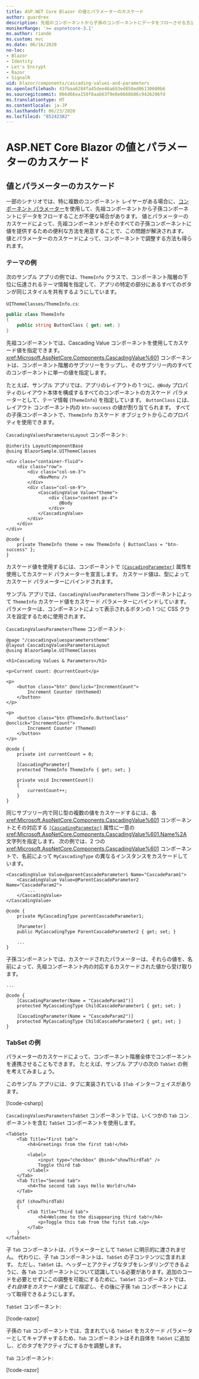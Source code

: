 ```yaml
---
title: ASP.NET Core Blazor の値とパラメーターのカスケード
author: guardrex
description: 先祖のコンポーネントから子孫のコンポーネントにデータをフローさせる方法について説明します。
monikerRange: '>= aspnetcore-3.1'
ms.author: riande
ms.custom: mvc
ms.date: 06/16/2020
no-loc:
- Blazor
- Identity
- Let's Encrypt
- Razor
- SignalR
uid: blazor/components/cascading-values-and-parameters
ms.openlocfilehash: 43fbaa6284fa45dee46a693ed858ed06130600b6
ms.sourcegitcommit: 066d66ea150f8aab63f9e0e0668b06c9426296fd
ms.translationtype: HT
ms.contentlocale: ja-JP
ms.lasthandoff: 06/23/2020
ms.locfileid: "85242382"
---
```

# <a name="aspnet-core-blazor-cascading-values-and-parameters"></a>ASP.NET Core Blazor の値とパラメーターのカスケード

## <a name="cascading-values-and-parameters"></a>値とパラメーターのカスケード

一部のシナリオでは、特に複数のコンポーネント レイヤーがある場合に、[コンポーネント パラメーター](xref:blazor/components/index#component-parameters)を使用して、先祖コンポーネントから子孫コンポーネントにデータをフローすることが不便な場合があります。 値とパラメーターのカスケードによって、先祖コンポーネントがそのすべての子孫コンポーネントに値を提供するための便利な方法を用意することで、この問題が解決されます。 値とパラメーターのカスケードによって、コンポーネントで調整する方法も得られます。

### <a name="theme-example"></a>テーマの例

次のサンプル アプリの例では、`ThemeInfo` クラスで、コンポーネント階層の下位に伝達されるテーマ情報を指定して、アプリの特定の部分にあるすべてのボタンが同じスタイルを共有するようにしています。

`UIThemeClasses/ThemeInfo.cs`:

```csharp
public class ThemeInfo
{
    public string ButtonClass { get; set; }
}
```

先祖コンポーネントでは、Cascading Value コンポーネントを使用してカスケード値を指定できます。 <xref:Microsoft.AspNetCore.Components.CascadingValue%601> コンポーネントは、コンポーネント階層のサブツリーをラップし、そのサブツリー内のすべてのコンポーネントに単一の値を指定します。

たとえば、サンプル アプリでは、アプリのレイアウトの 1 つに、`@Body` プロパティのレイアウト本体を構成するすべてのコンポーネントのカスケード パラメーターとして、テーマ情報 (`ThemeInfo`) を指定しています。 `ButtonClass` には、レイアウト コンポーネント内の `btn-success` の値が割り当てられます。 すべての子孫コンポーネントで、`ThemeInfo` カスケード オブジェクトからこのプロパティを使用できます。

`CascadingValuesParametersLayout` コンポーネント:

```razor
@inherits LayoutComponentBase
@using BlazorSample.UIThemeClasses

<div class="container-fluid">
    <div class="row">
        <div class="col-sm-3">
            <NavMenu />
        </div>
        <div class="col-sm-9">
            <CascadingValue Value="theme">
                <div class="content px-4">
                    @Body
                </div>
            </CascadingValue>
        </div>
    </div>
</div>

@code {
    private ThemeInfo theme = new ThemeInfo { ButtonClass = "btn-success" };
}
```

カスケード値を使用するには、コンポーネントで [`[CascadingParameter]`](xref:Microsoft.AspNetCore.Components.CascadingParameterAttribute) 属性を使用してカスケード パラメーターを宣言します。 カスケード値は、型によってカスケード パラメーターにバインドされます。

サンプル アプリでは、`CascadingValuesParametersTheme` コンポーネントによって `ThemeInfo` カスケード値をカスケード パラメーターにバインドしています。 パラメーターは、コンポーネントによって表示されるボタンの 1 つに CSS クラスを設定するために使用されます。

`CascadingValuesParametersTheme` コンポーネント:

```razor
@page "/cascadingvaluesparameterstheme"
@layout CascadingValuesParametersLayout
@using BlazorSample.UIThemeClasses

<h1>Cascading Values & Parameters</h1>

<p>Current count: @currentCount</p>

<p>
    <button class="btn" @onclick="IncrementCount">
        Increment Counter (Unthemed)
    </button>
</p>

<p>
    <button class="btn @ThemeInfo.ButtonClass" @onclick="IncrementCount">
        Increment Counter (Themed)
    </button>
</p>

@code {
    private int currentCount = 0;

    [CascadingParameter]
    protected ThemeInfo ThemeInfo { get; set; }

    private void IncrementCount()
    {
        currentCount++;
    }
}
```

同じサブツリー内で同じ型の複数の値をカスケードするには、各 <xref:Microsoft.AspNetCore.Components.CascadingValue%601> コンポーネントとその対応する [`[CascadingParameter]`](xref:Microsoft.AspNetCore.Components.CascadingParameterAttribute) 属性に一意の <xref:Microsoft.AspNetCore.Components.CascadingValue%601.Name%2A> 文字列を指定します。 次の例では、2 つの <xref:Microsoft.AspNetCore.Components.CascadingValue%601> コンポーネントで、名前によって `MyCascadingType` の異なるインスタンスをカスケードしています。

```razor
<CascadingValue Value=@parentCascadeParameter1 Name="CascadeParam1">
    <CascadingValue Value=@ParentCascadeParameter2 Name="CascadeParam2">
        ...
    </CascadingValue>
</CascadingValue>

@code {
    private MyCascadingType parentCascadeParameter1;

    [Parameter]
    public MyCascadingType ParentCascadeParameter2 { get; set; }

    ...
}
```

子孫コンポーネントでは、カスケードされたパラメーターは、それらの値を、名前によって、先祖コンポーネント内の対応するカスケードされた値から受け取ります。

```razor
...

@code {
    [CascadingParameter(Name = "CascadeParam1")]
    protected MyCascadingType ChildCascadeParameter1 { get; set; }
    
    [CascadingParameter(Name = "CascadeParam2")]
    protected MyCascadingType ChildCascadeParameter2 { get; set; }
}
```

### <a name="tabset-example"></a>TabSet の例

パラメーターのカスケードによって、コンポーネント階層全体でコンポーネントを連携させることもできます。 たとえば、サンプル アプリの次の `TabSet` の例を考えてみましょう。

このサンプル アプリには、タブに実装されている `ITab` インターフェイスがあります。

[!code-csharp[](../common/samples/3.x/BlazorWebAssemblySample/UIInterfaces/ITab.cs)]

`CascadingValuesParametersTabSet` コンポーネントでは、いくつかの `Tab` コンポーネントを含む `TabSet` コンポーネントを使用します。

```razor
<TabSet>
    <Tab Title="First tab">
        <h4>Greetings from the first tab!</h4>

        <label>
            <input type="checkbox" @bind="showThirdTab" />
            Toggle third tab
        </label>
    </Tab>
    <Tab Title="Second tab">
        <h4>The second tab says Hello World!</h4>
    </Tab>

    @if (showThirdTab)
    {
        <Tab Title="Third tab">
            <h4>Welcome to the disappearing third tab!</h4>
            <p>Toggle this tab from the first tab.</p>
        </Tab>
    }
</TabSet>
```

子 `Tab` コンポーネントは、パラメーターとして `TabSet` に明示的に渡されません。 代わりに、子 `Tab` コンポーネントは、`TabSet` の子コンテンツに含まれます。 ただし、`TabSet` は、ヘッダーとアクティブなタブをレンダリングできるように、各 `Tab` コンポーネントについて認識している必要があります。追加のコードを必要とせずにこの調整を可能にするために、`TabSet` コンポーネントでは、*それ自体をカスケード値として指定し*、その後に子孫 `Tab` コンポーネントによって取得できるようにします。

`TabSet` コンポーネント:

[!code-razor[](../common/samples/3.x/BlazorWebAssemblySample/Components/TabSet.razor)]

子孫の `Tab` コンポーネントでは、含まれている `TabSet` をカスケード パラメーターとしてキャプチャするため、`Tab` コンポーネントはそれ自体を `TabSet` に追加し、どのタブをアクティブにするかを調整します。

`Tab` コンポーネント:

[!code-razor[](../common/samples/3.x/BlazorWebAssemblySample/Components/Tab.razor)]